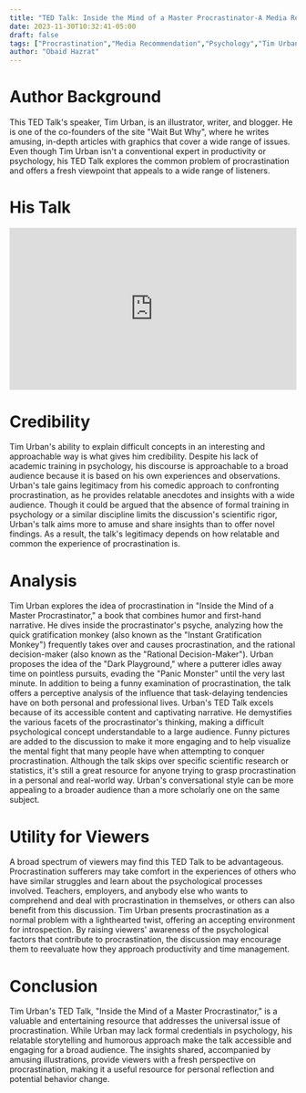 ```yaml
---
title: "TED Talk: Inside the Mind of a Master Procrastinator-A Media Recommendation "
date: 2023-11-30T10:32:41-05:00
draft: false
tags: ["Procrastination","Media Recommendation","Psychology","Tim Urban"]
author: "Obaid Hazrat"
---
```

# Author Background
This TED Talk's speaker, Tim Urban, is an illustrator, writer, and blogger. He is one of the co-founders of the site "Wait But Why", where he writes amusing, in-depth articles with graphics that cover a wide range of issues. Even though Tim Urban isn't a conventional expert in productivity or psychology, his TED Talk explores the common problem of procrastination and offers a fresh viewpoint that appeals to a wide range of listeners. 

# His Talk
<div style="max-width:854px"><div style="position:relative;height:0;padding-bottom:56.25%"><iframe src="https://embed.ted.com/talks/lang/en/tim_urban_inside_the_mind_of_a_master_procrastinator" width="854" height="480" style="position:absolute;left:0;top:0;width:100%;height:100%" frameborder="0" scrolling="no" allowfullscreen></iframe></div></div>

# Credibility 
Tim Urban's ability to explain difficult concepts in an interesting and approachable way is what gives him credibility. Despite his lack of academic training in psychology, his discourse is approachable to a broad audience because it is based on his own experiences and observations. Urban's tale gains legitimacy from his comedic approach to confronting procrastination, as he provides relatable anecdotes and insights with a wide audience. 
Though it could be argued that the absence of formal training in psychology or a similar discipline limits the discussion's scientific rigor, Urban's talk aims more to amuse and share insights than to offer novel findings. As a result, the talk's legitimacy depends on how relatable and common the experience of procrastination is. 

# Analysis 
Tim Urban explores the idea of procrastination in "Inside the Mind of a Master Procrastinator," a book that combines humor and first-hand narrative. He dives inside the procrastinator's psyche, analyzing how the quick gratification monkey (also known as the "Instant Gratification Monkey") frequently takes over and causes procrastination, and the rational decision-maker (also known as the "Rational Decision-Maker"). 
Urban proposes the idea of the "Dark Playground," where a putterer idles away time on pointless pursuits, evading the "Panic Monster" until the very last minute. In addition to being a funny examination of procrastination, the talk offers a perceptive analysis of the influence that task-delaying tendencies have on both personal and professional lives. 
Urban's TED Talk excels because of its accessible content and captivating narrative. He demystifies the various facets of the procrastinator's thinking, making a difficult psychological concept understandable to a large audience. Funny pictures are added to the discussion to make it more engaging and to help visualize the mental fight that many people have when attempting to conquer procrastination. 
Although the talk skips over specific scientific research or statistics, it's still a great resource for anyone trying to grasp procrastination in a personal and real-world way. Urban's conversational style can be more appealing to a broader audience than a more scholarly one on the same subject. 

# Utility for Viewers
A broad spectrum of viewers may find this TED Talk to be advantageous. Procrastination sufferers may take comfort in the experiences of others who have similar struggles and learn about the psychological processes involved. Teachers, employers, and anybody else who wants to comprehend and deal with procrastination in themselves, or others can also benefit from this discussion. 
Tim Urban presents procrastination as a normal problem with a lighthearted twist, offering an accepting environment for introspection. By raising viewers' awareness of the psychological factors that contribute to procrastination, the discussion may encourage them to reevaluate how they approach productivity and time management. 

# Conclusion 
Tim Urban's TED Talk, "Inside the Mind of a Master Procrastinator," is a valuable and entertaining resource that addresses the universal issue of procrastination. While Urban may lack formal credentials in psychology, his relatable storytelling and humorous approach make the talk accessible and engaging for a broad audience. The insights shared, accompanied by amusing illustrations, provide viewers with a fresh perspective on procrastination, making it a useful resource for personal reflection and potential behavior change. 

